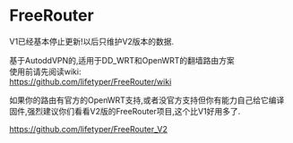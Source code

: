 FreeRouter
==========
V1已经基本停止更新!以后只维护V2版本的数据.

基于AutoddVPN的,适用于DD_WRT和OpenWRT的翻墙路由方案  
使用前请先阅读wiki:  
https://github.com/lifetyper/FreeRouter/wiki


如果你的路由有官方的OpenWRT支持,或者没官方支持但你有能力自己给它编译固件,强烈建议你们看看V2版的FreeRouter项目,这个比V1好用多了.

https://github.com/lifetyper/FreeRouter_V2

